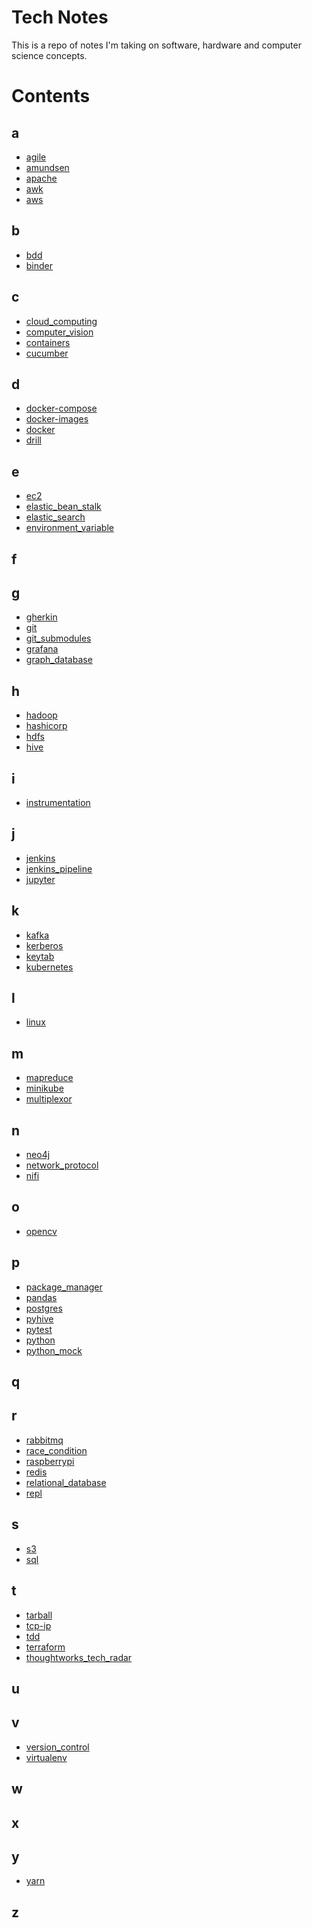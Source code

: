 <!-- ## What is ...?

## Links

## Tutorials

Embedded links
[1]: https://github.com/nchristie/tech_notes/blob/master/x/xxx.md -->


# Tech Notes
This is a repo of notes I'm taking on software, hardware and computer science concepts.

# Contents

## a
- [agile][agile]
- [amundsen][amundsen]
- [apache][apache]
- [awk][awk]
- [aws][aws]

## b
- [bdd][bdd]
- [binder][binder]

## c
- [cloud_computing][cloud_computing]
- [computer_vision][computer_vision]
- [containers][containers]
- [cucumber][cucumber]

## d
- [docker-compose][docker-compose]
- [docker-images][docker-images]
- [docker][docker]
- [drill][drill]

## e
- [ec2][ec2]
- [elastic_bean_stalk][elastic_bean_stalk]
- [elastic_search][elastic_search]
- [environment_variable][environment_variable]

## f

## g
- [gherkin][gherkin]
- [git][git]
- [git_submodules][git_submodules]
- [grafana][grafana]
- [graph_database][graph_database]

## h
- [hadoop][hadoop]
- [hashicorp][hashicorp]
- [hdfs][hdfs]
- [hive][hive]

## i
- [instrumentation][instrumentation]

## j
- [jenkins][jenkins]
- [jenkins_pipeline][jenkins_pipeline]
- [jupyter][jupyter]

## k
- [kafka][kafka]
- [kerberos][kerberos]
- [keytab][keytab]
- [kubernetes][kubernetes]

## l
- [linux][linux]

## m
- [mapreduce][mapreduce]
- [minikube][minikube]
- [multiplexor][multiplexor]

## n
- [neo4j][neo4j]
- [network_protocol][network_protocol]
- [nifi][nifi]

## o
- [opencv][opencv]

## p
- [package_manager][package_manager]
- [pandas][pandas]
- [postgres][postgres]
- [pyhive][pyhive]
- [pytest][pytest]
- [python][python]
- [python_mock][python_mock]

## q

## r
- [rabbitmq][rabbitmq]
- [race_condition][race_condition]
- [raspberrypi][raspberrypi]
- [redis][redis]
- [relational_database][relational_database]
- [repl][repl]

## s
- [s3][s3]
- [sql][sql]

## t
- [tarball][tarball]
- [tcp-ip][tcp-ip]
- [tdd][tdd]
- [terraform][terraform]
- [thoughtworks_tech_radar][thoughtworks_tech_radar]

## u

## v
- [version_control][version_control]
- [virtualenv][virtualenv]

## w

## x

## y
- [yarn][yarn]

## z

[agile]: https://github.com/nchristie/tech_notes/blob/master/a/agile.md
[amundsen]: https://github.com/nchristie/tech_notes/blob/master/a/amundsen.md
[apache]: https://github.com/nchristie/tech_notes/blob/master/a/apache.md
[awk]: https://github.com/nchristie/tech_notes/blob/master/a/awk.md
[aws]: https://github.com/nchristie/tech_notes/blob/master/a/aws.md
[bdd]: https://github.com/nchristie/tech_notes/blob/master/b/bdd.md
[binder]: https://github.com/nchristie/tech_notes/blob/master/b/binder.md
[cloud_computing]: https://github.com/nchristie/tech_notes/blob/master/c/cloud_computing.md
[computer_vision]: https://github.com/nchristie/tech_notes/blob/master/c/computer_vision.md
[containers]: https://github.com/nchristie/tech_notes/blob/master/c/containers.md
[cucumber]: https://github.com/nchristie/tech_notes/blob/master/c/cucumber.md
[docker-compose]: https://github.com/nchristie/tech_notes/blob/master/d/docker-compose.md
[docker-images]: https://github.com/nchristie/tech_notes/blob/master/d/docker-images.md
[docker]: https://github.com/nchristie/tech_notes/blob/master/d/docker.md
[drill]: https://github.com/nchristie/tech_notes/blob/master/d/drill.md
[ec2]: https://github.com/nchristie/tech_notes/blob/master/e/ec2.md
[elastic_bean_stalk]: https://github.com/nchristie/tech_notes/blob/master/e/elastic_bean_stalk.md
[elastic_search]: https://github.com/nchristie/tech_notes/blob/master/e/elastic_search.md
[environment_variable]: https://github.com/nchristie/tech_notes/blob/master/e/environment_variable.md
[gherkin]: https://github.com/nchristie/tech_notes/blob/master/g/gherkin.md
[git]: https://github.com/nchristie/tech_notes/blob/master/g/git.md
[git_submodules]: https://github.com/nchristie/tech_notes/blob/master/g/git_submodules.md
[grafana]: https://github.com/nchristie/tech_notes/blob/master/g/grafana.md
[graph_database]: https://github.com/nchristie/tech_notes/blob/master/g/graph_database.md
[hadoop]: https://github.com/nchristie/tech_notes/blob/master/h/hadoop.md
[hashicorp]: https://github.com/nchristie/tech_notes/blob/master/h/hashicorp.md
[hdfs]: https://github.com/nchristie/tech_notes/blob/master/h/hdfs.md
[hive]: https://github.com/nchristie/tech_notes/blob/master/h/hive.md
[instrumentation]: https://github.com/nchristie/tech_notes/blob/master/i/instrumentation.md
[jenkins]: https://github.com/nchristie/tech_notes/blob/master/j/jenkins.md
[jenkins_pipeline]: https://github.com/nchristie/tech_notes/blob/master/j/jenkins_pipeline.md
[jupyter]: https://github.com/nchristie/tech_notes/blob/master/j/jupyter.md
[kafka]: https://github.com/nchristie/tech_notes/blob/master/k/kafka.md
[kerberos]: https://github.com/nchristie/tech_notes/blob/master/k/kerberos.md
[keytab]: https://github.com/nchristie/tech_notes/blob/master/k/keytab.md
[kubernetes]: https://github.com/nchristie/tech_notes/blob/master/k/kubernetes.md
[linux]: https://github.com/nchristie/tech_notes/blob/master/l/linux.md
[mapreduce]: https://github.com/nchristie/tech_notes/blob/master/m/mapreduce.md
[minikube]: https://github.com/nchristie/tech_notes/blob/master/m/minikube.md
[multiplexor]: https://github.com/nchristie/tech_notes/blob/master/m/multiplexor.md
[neo4j]: https://github.com/nchristie/tech_notes/blob/master/n/neo4j.md
[network_protocol]: https://github.com/nchristie/tech_notes/blob/master/n/network_protocol.md
[nifi]: https://github.com/nchristie/tech_notes/blob/master/n/nifi.md
[opencv]: https://github.com/nchristie/tech_notes/blob/master/o/opencv.md
[package_manager]: https://github.com/nchristie/tech_notes/blob/master/p/package_manager.md
[pandas]: https://github.com/nchristie/tech_notes/blob/master/p/pandas.md
[postgres]: https://github.com/nchristie/tech_notes/blob/master/p/postgres.md
[pyhive]: https://github.com/nchristie/tech_notes/blob/master/p/pyhive.md
[pytest]: https://github.com/nchristie/tech_notes/blob/master/p/pytest.md
[python]: https://github.com/nchristie/tech_notes/blob/master/p/python.md
[python_mock]: https://github.com/nchristie/tech_notes/blob/master/p/python_mock.md
[rabbitmq]: https://github.com/nchristie/tech_notes/blob/master/r/rabbitmq.md
[race_condition]: https://github.com/nchristie/tech_notes/blob/master/r/race_condition.md
[raspberrypi]: https://github.com/nchristie/tech_notes/blob/master/r/raspberrypi.md
[redis]: https://github.com/nchristie/tech_notes/blob/master/r/redis.md
[relational_database]: https://github.com/nchristie/tech_notes/blob/master/r/relational_database.md
[repl]: https://github.com/nchristie/tech_notes/blob/master/r/repl.md
[s3]: https://github.com/nchristie/tech_notes/blob/master/s/s3.md
[sql]: https://github.com/nchristie/tech_notes/blob/master/s/sql.md
[tarball]: https://github.com/nchristie/tech_notes/blob/master/t/tarball.md
[tcp-ip]: https://github.com/nchristie/tech_notes/blob/master/t/tcp-ip.md
[tdd]: https://github.com/nchristie/tech_notes/blob/master/t/tdd.md
[terraform]: https://github.com/nchristie/tech_notes/blob/master/t/terraform.md
[thoughtworks_tech_radar]: https://github.com/nchristie/tech_notes/blob/master/t/thoughtworks_tech_radar.md
[version_control]: https://github.com/nchristie/tech_notes/blob/master/v/version_control.md
[virtualenv]: https://github.com/nchristie/tech_notes/blob/master/v/virtualenv.md
[yarn]: https://github.com/nchristie/tech_notes/blob/master/y/yarn.md
